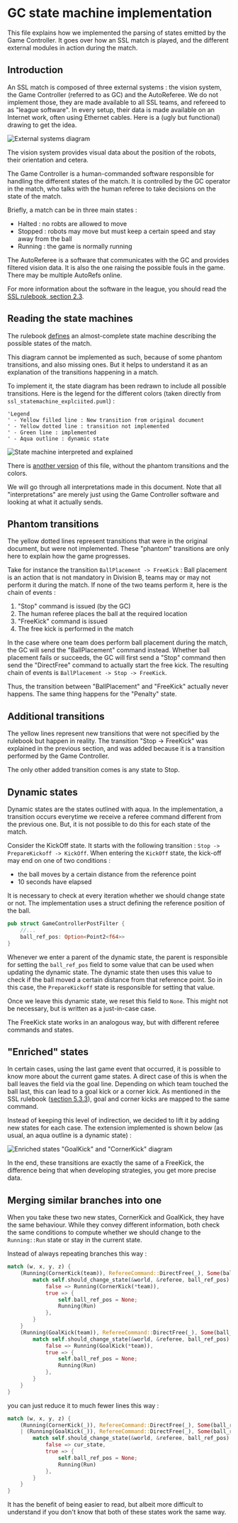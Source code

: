 # GC state machine implementation
This file explains how we implemented the parsing of states emitted by the Game Controller.
It goes over how an SSL match is played, and the different external modules in action
during the match.

## Introduction
An SSL match is composed of three external systems : the vision system, the Game Controller (referred to as GC) and the AutoReferee.
We do not implement those, they are made available to all SSL teams, and refereed to as "league software".
In every setup, their data is made available on an Internet work, often using Ethernet cables.
Here is a (ugly but functional) drawing to get the idea.

![External systems diagram](./external_systems_diagram.png)

The vision system provides visual data about the position of the robots, their orientation and cetera.

The Game Controller is a human-commanded software responsible for handling the different states of the match.
It is controlled by the GC operator in the match, who talks with the human referee to take decisions
on the state of the match.

Briefly, a match can be in three main states :
- Halted : no robts are allowed to move
- Stopped : robots may move but must keep a certain speed and stay away from the ball
- Running : the game is normally running

The AutoReferee is a software that communicates with the GC and provides filtered vision data.
It is also the one raising the possible fouls in the game. There may be multiple AutoRefs online.

For more information about the software in the league, you should read the [SSL rulebook, section 2.3](https://robocup-ssl.github.io/ssl-rules/sslrules.pdf).

## Reading the state machines
The rulebook [defines](https://robocup-ssl.github.io/ssl-rules/sslrules.pdf#%5B%7B%22num%22%3A581%2C%22gen%22%3A0%7D%2C%7B%22name%22%3A%22XYZ%22%7D%2C0%2C381.41%2Cnull%5D)
an almost-complete state machine describing the possible states of the match.

This diagram cannot be implemented as such, because of some phantom transitions, and also missing ones.
But it helps to understand it as an explanation of the transitions happening in a match.

To implement it, the state diagram has been redrawn to include all possible transitions.
Here is the legend for the different colors (taken directly from `ssl_statemachine_explciited.puml`) :

```
'Legend
' - Yellow filled line : New transition from original document
' - Yellow dotted line : transition not implemented
' - Green line : implemented
' - Aqua outline : dynamic state
```

![State machine interpreted and explained](./ssl_statemachine_explicited.png)

There is [another version](./ssl_statemachine_implemented.puml) of this file, without the phantom transitions and the colors.

We will go through all interpretations made in this document.
Note that all "interpretations" are merely just using the Game Controller software
and looking at what it actually sends.

## Phantom transitions
The yellow dotted lines represent transitions that were in the original document, but were not implemented.
These "phantom" transitions are only here to explain how the game progresses.

Take for instance the transition `BallPlacement -> FreeKick` :
Ball placement is an action that is not mandatory in Division B, teams may or may not perform it during the match.
If none of the two teams perform it, here is the chain of events :
1. "Stop" command is issued (by the GC)
2. The human referee places the ball at the required location
3. "FreeKick" command is issued
4. The free kick is performed in the match

In the case where one team does perform ball placement during the match,
the GC will send the "BallPlacement" command instead.
Whether ball placement fails or succeeds, the GC will first send a "Stop" command
then send the "DirectFree" command to actually start the free kick.
The resulting chain of events is `BallPlacement -> Stop -> FreeKick`.

Thus, the transition between "BallPlacement" and "FreeKick" actually never happens.
The same thing happens for the "Penalty" state.

## Additional transitions
The yellow lines represent new transitions that were not specified by the rulebook but happen in reality.
The transition "Stop -> FreeKick" was explained in the previous section, and was added because it is a
transition performed by the Game Controller.

The only other added transition comes is any state to Stop.

## Dynamic states
Dynamic states are the states outlined with aqua.
In the implementation, a transition occurs everytime we receive a referee command different from the previous one.
But, it is not possible to do this for each state of the match.

Consider the KickOff state. It starts with the following transition : `Stop -> PrepareKickoff -> KickOff`.
When entering the `KickOff` state, the kick-off may end on one of two conditions :
- the ball moves by a certain distance from the reference point
- 10 seconds have elapsed

It is necessary to check at every iteration whether we should change state or not.
The implementation uses a struct defining the reference position of the ball.
```rust
pub struct GameControllerPostFilter {
    //...
    ball_ref_pos: Option<Point2<f64>>
}
```
Whenever we enter a parent of the dynamic state, the parent is responsible for setting the `ball_ref_pos` field
to some value that can be used when updating the dynamic state. The dynamic state then uses this value
to check if the ball moved a certain distance from that reference point.
So in this case, the `PrepareKickoff` state is responsible for setting that value.

Once we leave this dynamic state, we reset this field to `None`. This might not be necessary,
but is written as a just-in-case case.

The FreeKick state works in an analogous way, but with different referee commands and states.

## "Enriched" states
In certain cases, using the last game event that occurred, it is possible to know more about the current game states.
A direct case of this is when the ball leaves the field via the goal line. Depending on which team touched the ball last,
this can lead to a goal kick or a corner kick. As mentioned in the SSL rulebook ([section 5.3.3](https://robocup-ssl.github.io/ssl-rules/sslrules.pdf#%5B%7B%22num%22%3A329%2C%22gen%22%3A0%7D%2C%7B%22name%22%3A%22XYZ%22%7D%2C0%2C628.439%2Cnull%5D)),
goal and corner kicks are mapped to the same command.

Instead of keeping this level of indirection, we decided to lift it by adding new states for each case.
The extension implemented is shown below (as usual, an aqua outline is a dynamic state) :

![Enriched states "GoalKick" and "CornerKick" diagram](./goalcorner_kick_states.png)

In the end, these transitions are exactly the same of a FreeKick, the difference being that
when developing strategies, you get more precise data.

## Merging similar branches into one
When you take these two new states, CornerKick and GoalKick, they have the same behaviour.
While they convey different information, both check the same conditions to compute
whether we should change to the `Running::Run` state or stay in the current state.

Instead of always repeating branches this way :
```rs
match (w, x, y, z) {
    (Running(CornerKick(team)), RefereeCommand::DirectFree(_), Some(ball_ref_pos), _) => {
        match self.should_change_state(&world, &referee, ball_ref_pos) {
            false => Running(CornerKick(*team)),
            true => {
                self.ball_ref_pos = None;
                Running(Run)
            },
        }
    }
    (Running(GoalKick(team)), RefereeCommand::DirectFree(_), Some(ball_ref_pos), _) => {
        match self.should_change_state(&world, &referee, ball_ref_pos) {
            false => Running(GoalKick(*team)),
            true => {
                self.ball_ref_pos = None;
                Running(Run)
            },
        }
    }
}

```

you can just reduce it to much fewer lines this way :
```rs
match (w, x, y, z) {
    (Running(CornerKick(_)), RefereeCommand::DirectFree(_), Some(ball_ref_pos), _)
    | (Running(GoalKick(_)), RefereeCommand::DirectFree(_), Some(ball_ref_pos), _) => {
        match self.should_change_state(&world, &referee, ball_ref_pos) {
            false => cur_state,
            true => {
                self.ball_ref_pos = None;
                Running(Run)
            },
        }
    }
}
```

It has the benefit of being easier to read, but albeit more difficult to understand if you don't know
that both of these states work the same way.